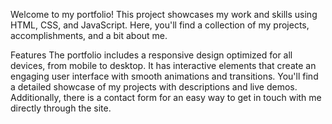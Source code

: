 Welcome to my portfolio! This project showcases my work and skills using HTML, CSS, and JavaScript. Here, you'll find a collection of my projects, accomplishments, and a bit about me.

Features
The portfolio includes a responsive design optimized for all devices, from mobile to desktop. It has interactive elements that create an engaging user interface with smooth animations and transitions. You'll find a detailed showcase of my projects with descriptions and live demos. Additionally, there is a contact form for an easy way to get in touch with me directly through the site.
